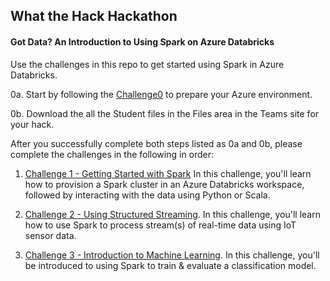 ## What the Hack Hackathon

####  Got Data? An Introduction to Using Spark on Azure Databricks

Use the challenges in this repo to get started using Spark in Azure Databricks.

0a. Start by following the [Challenge0](Challenges/Challenge0-SetupGuide.docx) to prepare your Azure environment. 

0b. Download the all the Student files in the Files area in the Teams site for your hack.
 
After you successfully complete both steps listed as 0a and 0b, please complete the challenges in the following in order:

1. [Challenge 1 - Getting Started with Spark](Challenges/Challenge1-GettingStartedwithSpark.docx) In this challenge, you'll learn how to provision a Spark cluster in an Azure Databricks workspace, followed by interacting with the data using Python or Scala.

3. [Challenge 2 - Using Structured Streaming](Challenges/Challenge2-SparkStreaming.docx). In this challenge, you'll learn how to use Spark to process stream(s) of real-time data using IoT sensor data.

4. [Challenge 3 - Introduction to Machine Learning](Challenges/Challenge3-IntroductionSparkforMachineLearning.docx). In this challenge, you'll be introduced to using Spark to train &  evaluate a classification model.
